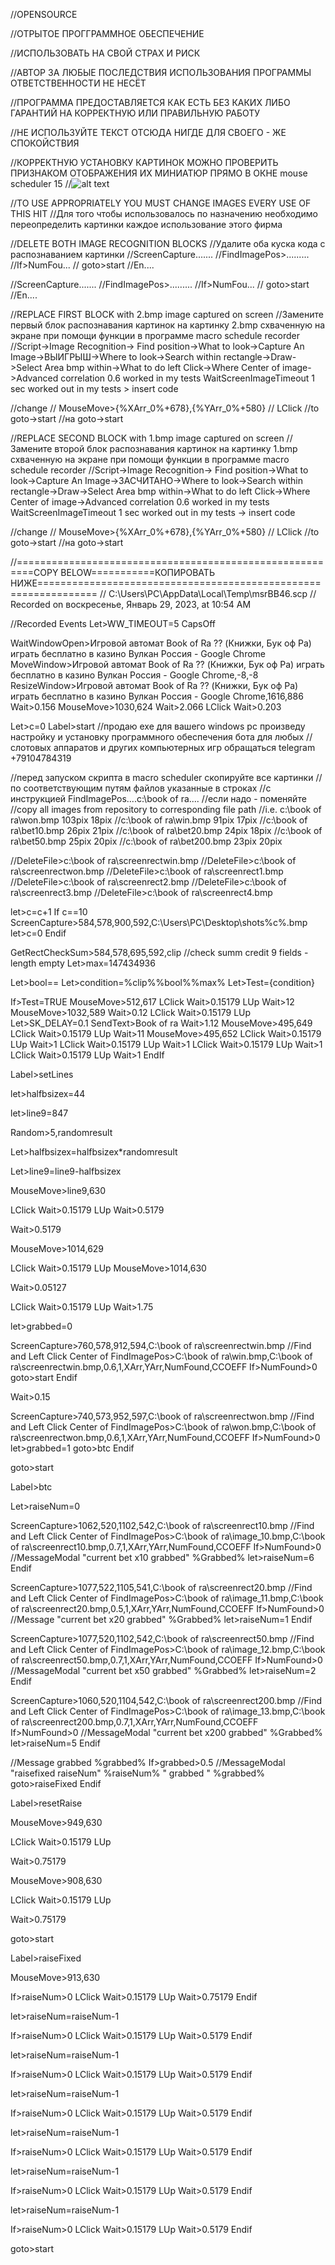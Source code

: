 //OPENSOURCE

//ОТРЫТОЕ ПРОГГРАММНОЕ ОБЕСПЕЧЕНИЕ

//ИСПОЛЬЗОВАТЬ НА СВОЙ СТРАХ И РИСК

//АВТОР ЗА ЛЮБЫЕ ПОСЛЕДСТВИЯ ИСПОЛЬЗОВАНИЯ ПРОГРАММЫ ОТВЕТСТВЕННОСТИ НЕ НЕСЁТ

//ПРОГРАММА ПРЕДОСТАВЛЯЕТСЯ КАК ЕСТЬ БЕЗ КАКИХ ЛИБО ГАРАНТИЙ НА КОРРЕКТНУЮ ИЛИ ПРАВИЛЬНУЮ РАБОТУ 

//НЕ ИСПОЛЬЗУЙТЕ ТЕКСТ ОТСЮДА НИГДЕ ДЛЯ СВОЕГО - ЖЕ СПОКОЙСТВИЯ

//КОРРЕКТНУЮ УСТАНОВКУ КАРТИНОК МОЖНО ПРОВЕРИТЬ ПРИЗНАКОМ ОТОБРАЖЕНИЯ ИХ МИНИАТЮР ПРЯМО В ОКНЕ mouse scheduler 15 
//![alt text](https://iili.io/H0DVxa9.md.png)

//TO USE APPROPRIATELY YOU MUST CHANGE IMAGES EVERY USE OF THIS HIT
//Для того чтобы использовалось по назначению необходимо переопределить картинки каждое использование этого фирма

//DELETE BOTH IMAGE RECOGNITION BLOCKS
//Удалите оба куска кода с распознаванием картинки
//ScreenCapture.......
//FindImagePos>.........
//If>NumFou...
//  goto>start
//En....

//ScreenCapture.......
//FindImagePos>.........
//If>NumFou...
//  goto>start
//En....

//REPLACE FIRST BLOCK with 2.bmp image captured on screen
//Замените первый блок распознавания картинок на картинку 2.bmp схваченную на экране при помощи функции в программе macro schedule recorder
//Script->Image Recognition-> Find position->What to look->Capture An Image->ВЫИГРЫШ->Where to look->Search within rectangle->Draw->Select Area bmp within->What to do left Click->Where Center of image->Advanced correlation 0.6 worked in my tests WaitScreenImageTimeout 1 sec worked out in my tests > insert code 

//change 
// MouseMove>{%XArr_0%+678},{%YArr_0%+580}
//  LClick
//to goto->start
//на goto->start

//REPLACE SECOND BLOCK with 1.bmp image captured on screen
//Замените второй блок распознавания картинок на картинку 1.bmp схваченную на экране при помощи функции в программе macro schedule recorder
//Script->Image Recognition-> Find position->What to look->Capture An Image->ЗАСЧИТАНО->Where to look->Search within rectangle->Draw->Select Area bmp within->What to do left Click->Where Center of image->Advanced correlation 0.6 worked in my tests WaitScreenImageTimeout 1 sec worked out in my tests -> insert code 

//change 
// MouseMove>{%XArr_0%+678},{%YArr_0%+580}
//  LClick
//to goto->start
//на goto->start

//=========================================================COPY BELOW===========КОПИРОВАТЬ НИЖЕ================================================================
// C:\Users\PC\AppData\Local\Temp\msrBB46.scp
// Recorded on  воскресенье, Январь 29, 2023, at 10:54 AM

//Recorded Events
Let>WW_TIMEOUT=5
CapsOff

WaitWindowOpen>Игровой автомат Book of Ra ?? (Книжки, Бук оф Ра) играть бесплатно в казино Вулкан Россия - Google Chrome
MoveWindow>Игровой автомат Book of Ra ?? (Книжки, Бук оф Ра) играть бесплатно в казино Вулкан Россия - Google Chrome,-8,-8
ResizeWindow>Игровой автомат Book of Ra ?? (Книжки, Бук оф Ра) играть бесплатно в казино Вулкан Россия - Google Chrome,1616,886
Wait>0.156
MouseMove>1030,624
Wait>2.066
LClick
Wait>0.203

Let>c=0
Label>start
//продаю exe для вашего windows pc произведу настройку и установку программного обеспечения бота для любых 
//слотовых аппаратов и других компьютерных игр обращаться telegram +79104784319 

//перед запуском скрипта в macro scheduler скопируйте все картинки
//по соответствующим путям файлов указанные в строках
//с инструкцией FindImagePos....c:\book of ra....
//если надо - поменяйте
//copy all images from repository to corresponding file path
//i.e. c:\book of ra\won.bmp 103pix 18pix
//c:\book of ra\win.bmp 91pix 17pix
//c:\book of ra\bet10.bmp 26pix 21pix
//c:\book of ra\bet20.bmp 24pix 18pix
//c:\book of ra\bet50.bmp 25pix 20pix
//c:\book of ra\bet200.bmp 23pix 20pix

//DeleteFile>c:\book of ra\screenrectwin.bmp
//DeleteFile>c:\book of ra\screenrectwon.bmp
//DeleteFile>c:\book of ra\screenrect1.bmp
//DeleteFile>c:\book of ra\screenrect2.bmp
//DeleteFile>c:\book of ra\screenrect3.bmp
//DeleteFile>c:\book of ra\screenrect4.bmp



let>c=c+1
If c==10
  ScreenCapture>584,578,900,592,C:\Users\PC\Desktop\shots\%c%.bmp
  let>c=0
Endif

GetRectCheckSum>584,578,695,592,clip
//check summ credit 9 fields - length empty
Let>max=147434936

Let>bool==
Let>condition=%clip%%bool%%max%
Let>Test={condition}

If>Test=TRUE
  MouseMove>512,617
  LClick
  Wait>0.15179
  LUp
  Wait>12
  MouseMove>1032,589
  Wait>0.12
  LClick
  Wait>0.15179
  LUp
  Let>SK_DELAY=0.1
  SendText>Book of ra
  Wait>1.12
  MouseMove>495,649
  LClick
  Wait>0.15179
  LUp
  Wait>11
  MouseMove>495,652
  LClick
  Wait>0.15179
  LUp
  Wait>1
  LClick
  Wait>0.15179
  LUp
  Wait>1
  LClick
  Wait>0.15179
  LUp
  Wait>1
  LClick
  Wait>0.15179
  LUp
  Wait>1
EndIf

Label>setLines

let>halfbsizex=44

let>line9=847

Random>5,randomresult

Let>halfbsizex=halfbsizex*randomresult

Let>line9=line9-halfbsizex

MouseMove>line9,630

LClick
Wait>0.15179
LUp
Wait>0.5179

Wait>0.5179

MouseMove>1014,629

LClick
Wait>0.15179
LUp
MouseMove>1014,630

Wait>0.05127

LClick
Wait>0.15179
LUp
Wait>1.75

let>grabbed=0

ScreenCapture>760,578,912,594,C:\book of ra\screenrectwin.bmp
//Find and Left Click Center of
FindImagePos>C:\book of ra\win.bmp,C:\book of ra\screenrectwin.bmp,0.6,1,XArr,YArr,NumFound,CCOEFF
If>NumFound>0
  goto>start
Endif


Wait>0.15

ScreenCapture>740,573,952,597,C:\book of ra\screenrectwon.bmp
//Find and Left Click Center of 
FindImagePos>C:\book of ra\won.bmp,C:\book of ra\screenrectwon.bmp,0.6,1,XArr,YArr,NumFound,CCOEFF
If>NumFound>0
  let>grabbed=1
  goto>btc
Endif

goto>start

Label>btc

Let>raiseNum=0

ScreenCapture>1062,520,1102,542,C:\book of ra\screenrect10.bmp
//Find and Left Click Center of 
FindImagePos>C:\book of ra\image_10.bmp,C:\book of ra\screenrect10.bmp,0.7,1,XArr,YArr,NumFound,CCOEFF
If>NumFound>0
  //MessageModal "current bet x10 grabbed" %Grabbed%
  let>raiseNum=6
Endif

ScreenCapture>1077,522,1105,541,C:\book of ra\screenrect20.bmp
//Find and Left Click Center of 
FindImagePos>C:\book of ra\image_11.bmp,C:\book of ra\screenrect20.bmp,0.5,1,XArr,YArr,NumFound,CCOEFF
If>NumFound>0
  //Message "current bet x20 grabbed" %Grabbed%
  let>raiseNum=1
Endif

ScreenCapture>1077,520,1102,542,C:\book of ra\screenrect50.bmp
//Find and Left Click Center of 
FindImagePos>C:\book of ra\image_12.bmp,C:\book of ra\screenrect50.bmp,0.7,1,XArr,YArr,NumFound,CCOEFF
If>NumFound>0
  //MessageModal "current bet x50 grabbed" %Grabbed%
  let>raiseNum=2
Endif

ScreenCapture>1060,520,1104,542,C:\book of ra\screenrect200.bmp
//Find and Left Click Center of 
FindImagePos>C:\book of ra\image_13.bmp,C:\book of ra\screenrect200.bmp,0.7,1,XArr,YArr,NumFound,CCOEFF
If>NumFound>0
  //MessageModal "current bet x200 grabbed" %Grabbed%
  let>raiseNum=5
Endif


//Message grabbed %grabbed%
If>grabbed>0.5
  //MessageModal "raisefixed raiseNum" %raiseNum% " grabbed " %grabbed%
  goto>raiseFixed
Endif

Label>resetRaise

MouseMove>949,630

LClick
Wait>0.15179
LUp

Wait>0.75179

MouseMove>908,630

LClick
Wait>0.15179
LUp

Wait>0.75179

goto>start

Label>raiseFixed

MouseMove>913,630

If>raiseNum>0
  LClick
  Wait>0.15179
  LUp
  Wait>0.75179
Endif

let>raiseNum=raiseNum-1

If>raiseNum>0
  LClick
  Wait>0.15179
  LUp
  Wait>0.5179
Endif

let>raiseNum=raiseNum-1

If>raiseNum>0
  LClick
  Wait>0.15179
  LUp
  Wait>0.5179
Endif

let>raiseNum=raiseNum-1

If>raiseNum>0
  LClick
  Wait>0.15179
  LUp
  Wait>0.5179
Endif

let>raiseNum=raiseNum-1

If>raiseNum>0
  LClick
  Wait>0.15179
  LUp
  Wait>0.5179
Endif

let>raiseNum=raiseNum-1

If>raiseNum>0
  LClick
  Wait>0.15179
  LUp
  Wait>0.5179
Endif

let>raiseNum=raiseNum-1

If>raiseNum>0
  LClick
  Wait>0.15179
  LUp
  Wait>0.5179
Endif

goto>start

